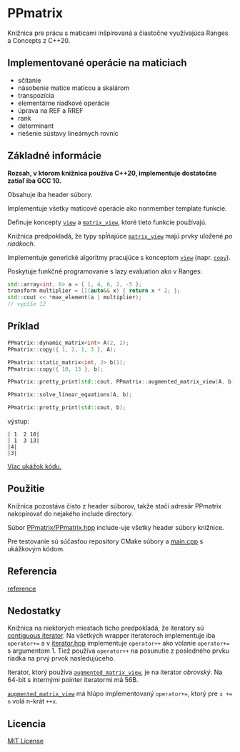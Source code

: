 # PPmatrix

Knižnica pre prácu s maticami inšpirovaná a čiastočne
využívajúca Ranges a Concepts z C++20.

## Implementované operácie na maticiach

* sčítanie
* násobenie matice maticou a skalárom
* transpozícia
* elementárne riadkové operácie
* úprava na REF a RREF
* rank
* determinant
* riešenie sústavy lineárnych rovníc

## Základné informácie

**Rozsah, v ktorom knižnica používa C++20,
implementuje dostatočne zatiaľ iba GCC 10.**

Obsahuje iba header súbory.

Implementuje všetky maticové operácie ako nonmember template funkcie.

Definuje koncepty [`view`](reference.md#view)
a [`matrix_view`](reference.md#matrix_view),
ktoré tieto funkcie používajú.

Knižnica predpokladá, že typy spĺňajúce
[`matrix_view`](reference.md#matrix_view)
majú prvky uložené *po riadkoch*.

Implementuje generické algoritmy pracujúce s konceptom [`view`](reference.md#view)
(napr. [`copy`](reference.md#copy)).

Poskytuje funkčné programovanie s lazy evaluation ako v Ranges:

```cpp
std::array<int, 6> a = { 1, 4, 6, 2, -5 };
transform multiplier = [](auto&& x) { return x * 2; };
std::cout << *max_element(a | multiplier);
// vypíše 12
```

## Príklad

```cpp
PPmatrix::dynamic_matrix<int> A(2, 2);
PPmatrix::copy({ 1, 2, 1, 3 }, A);

PPmatrix::static_matrix<int, 2> b(1);
PPmatrix::copy({ 10, 13 }, b);

PPmatrix::pretty_print(std::cout, PPmatrix::augmented_matrix_view(A, b));

PPmatrix::solve_linear_equations(A, b);

PPmatrix::pretty_print(std::cout, b);
```

výstup:

```
| 1  2 10|
| 1  3 13|
|4|
|3|
```

[Viac ukážok kódu.](examples.md)

## Použitie

Knižnica pozostáva čisto z header súborov, takže stačí adresár PPmatrix
nakopírovať do nejakého include directory.

Súbor [PPmatrix/PPmatrix.hpp](PPmatrix/PPmatrix.hpp)
include-uje všetky header súbory knižnice.

Pre testovanie sú súčasťou repository CMake súbory a [main.cpp](PPmatrix/main.cpp) s ukážkovým kódom.

## Referencia

[reference](reference.md)

## Nedostatky

Knižnica na niektorých miestach ticho predpokladá, že iteratory sú
[contiguous iterator](https://en.cppreference.com/w/cpp/named_req/ContiguousIterator).
Na všetkých wrapper iteratoroch implementuje iba `operator+=`
a v [iterator.hpp](PPmatrix/iterator.hpp) implementuje `operator++`
ako volanie `operator+=` s argumentom 1. Tiež používa `operator++`
na posunutie z posledného prvku riadka na prvý prvok nasledujúceho.

Iterator, ktorý používa
[`augmented_matrix_view`](reference.md#augmented_matrix_view),
je na iterator *obrovský*. Na 64-bit s internými pointer iteratormi má 56B.

[`augmented_matrix_view`](reference.md#augmented_matrix_view)
má hlúpo implementovaný `operator+=`, ktorý pre `x += n` volá n-krát `++x`.

## Licencia

[MIT License](LICENSE)
